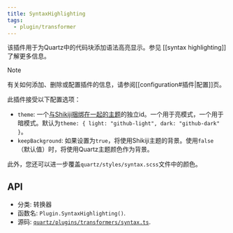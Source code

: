 ```yaml
---
title: SyntaxHighlighting
tags:
  - plugin/transformer
---
```


该插件用于为Quartz中的代码块添加语法高亮显示。参见 [[syntax highlighting]]了解更多信息。

> [!note]
>有关如何添加、删除或配置插件的信息，请参阅[[configuration#插件|配置]]页。

此插件接受以下配置选项：

- `theme`: 一个[与Shikiji捆绑在一起的主题](https://shikiji.netlify.app/themes)的独立id。一个用于亮模式，一个用于暗模式。默认为`theme: { light: "github-light", dark: "github-dark" }`。
- `keepBackground`: 如果设置为`true`，将使用Shikiji主题的背景。使用`false` （默认值）时，将使用Quartz主题颜色作为背景。

此外，您还可以进一步覆盖`quartz/styles/syntax.scss`文件中的颜色。
## API

- 分类: 转换器
- 函数名: `Plugin.SyntaxHighlighting()`.
- 源码: [`quartz/plugins/transformers/syntax.ts`](https://github.com/jackyzha0/quartz/blob/v4/quartz/plugins/transformers/syntax.ts).
